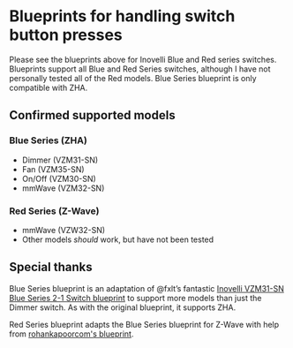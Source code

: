 # Blueprints for handling switch button presses
Please see the blueprints above for Inovelli Blue and Red series switches. Blueprints support all Blue and Red Series switches, although I have not personally tested all of the Red models. Blue Series blueprint is only compatible with ZHA.

## Confirmed supported models
### Blue Series (ZHA)
* Dimmer (VZM31-SN)
* Fan (VZM35-SN)
* On/Off (VZM30-SN)
* mmWave (VZM32-SN)

### Red Series (Z-Wave)
* mmWave (VZW32-SN)
* Other models _should_ work, but have not been tested

## Special thanks
Blue Series blueprint is an adaptation of @fxlt’s fantastic [Inovelli VZM31-SN Blue Series 2-1 Switch blueprint](https://community.home-assistant.io/t/zha-inovelli-vzm31-sn-blue-series-2-1-switch/479148) to support more models than just the Dimmer switch. As with the original blueprint, it supports ZHA.

Red Series blueprint adapts the Blue Series blueprint for Z-Wave with help from [rohankapoorcom's blueprint](https://github.com/rohankapoorcom/homeassistant-config/blob/27ac149c16a2aadfb59e1fe790824dc181581348/blueprints/automation/rohankapoorcom/inovelli-vzw31-sn-red-series-switch.yaml).
